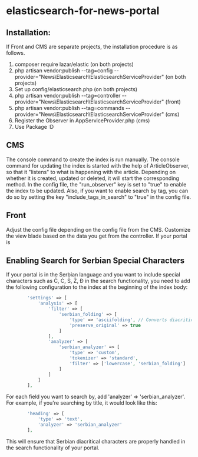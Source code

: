 # elasticsearch-for-news-portal
## Installation:
If Front and CMS are separate projects, the installation procedure is as follows.
1. composer require lazar/elastic (on both projects)
2. php artisan vendor:publish --tag=config --provider="News\Elasticsearch\ElasticsearchServiceProvider" (on both projects)
3. Set up config/elasticsearch.php (on both projects)
4. php artisan vendor:publish --tag=controller --provider="News\Elasticsearch\ElasticsearchServiceProvider" (front)
5. php artisan vendor:publish --tag=commands --provider="News\Elasticsearch\ElasticsearchServiceProvider" (cms)
6. Register the Observer in AppServiceProvider.php (cms)
7. Use Package :D

## CMS
The console command to create the index is run manually.
The console command for updating the index is started with the help of ArticleObserver, so that it "listens" to what is happening with the article. Depending on whether it is created, updated or deleted, it will start the corresponding method.
In the config file, the "run_observer" key is set to "true" to enable the index to be updated.
Also, if you want to enable search by tag, you can do so by setting the key "include_tags_in_search" to "true" in the config file.

## Front
Adjust the config file depending on the config file from the CMS.
Customize the view blade based on the data you get from the controller.
If your portal is 

## Enabling Search for Serbian Special Characters
If your portal is in the Serbian language and you want to include special characters such as Č, Ć, Š, Ž, Đ in the search functionality, you need to add the following configuration to the index at the beginning of the index body:
```php
        'settings' => [
            'analysis' => [
                'filter' => [
                    'serbian_folding' => [
                        'type' => 'asciifolding', // Converts diacritical characters
                        'preserve_original' => true
                    ]
                ],
                'analyzer' => [
                    'serbian_analyzer' => [
                        'type' => 'custom',
                        'tokenizer' => 'standard',
                        'filter' => ['lowercase', 'serbian_folding']
                    ]
                ]
            ]
        ],
```

For each field you want to search by, add 'analyzer' => 'serbian_analyzer'. For example, if you're searching by title, it would look like this:

```php
        'heading' => [
            'type' => 'text',
            'analyzer' => 'serbian_analyzer'
        ],
```

This will ensure that Serbian diacritical characters are properly handled in the search functionality of your portal.